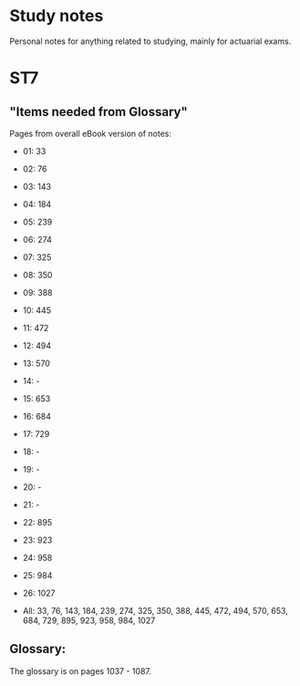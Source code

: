 Study notes
===========

Personal notes for anything related to studying, mainly for actuarial exams.


# ST7

## "Items needed from Glossary" 
Pages from overall eBook version of notes:
* 01: 33
* 02: 76
* 03: 143
* 04: 184
* 05: 239
* 06: 274
* 07: 325
* 08: 350
* 09: 388
* 10: 445
* 11: 472
* 12: 494
* 13: 570
* 14: -
* 15: 653
* 16: 684
* 17: 729
* 18: -
* 19: -
* 20: -
* 21: -
* 22: 895
* 23: 923
* 24: 958
* 25: 984
* 26: 1027

* All: 33, 76, 143, 184, 239, 274, 325, 350, 388, 445, 472, 494, 570, 653, 684, 729, 895, 923, 958, 984, 1027

## Glossary:
The glossary is on pages 1037 - 1087.
